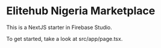 # Elitehub Nigeria Marketplace

This is a NextJS starter in Firebase Studio.

To get started, take a look at src/app/page.tsx.
